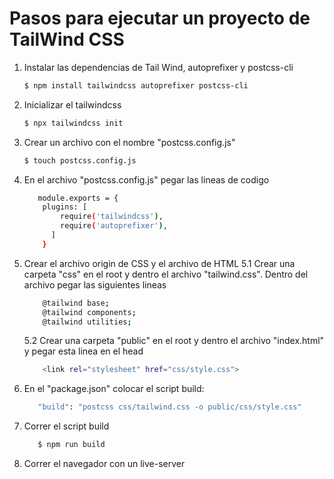 # Pasos para ejecutar un proyecto de TailWind CSS
1. Instalar las dependencias de Tail Wind, autoprefixer y postcss-cli
    ```sh
    $ npm install tailwindcss autoprefixer postcss-cli
    ```
2. Inicializar el tailwindcss
    ```sh
    $ npx tailwindcss init
    ```
    
3. Crear un archivo con el nombre "postcss.config.js" 
    ```sh
    $ touch postcss.config.js
    ```
    
4. En el archivo "postcss.config.js" pegar las lineas de codigo
    ```sh
       module.exports = {
        plugins: [
            require('tailwindcss'),
            require('autoprefixer'),
          ]
        }
    ```
    
5. Crear el archivo origin de CSS y el archivo de HTML
5.1 Crear una carpeta "css" en el root y dentro el archivo "tailwind.css". Dentro del archivo pegar las siguientes lineas
    ```sh
        @tailwind base;
        @tailwind components;
        @tailwind utilities;
    ```

    5.2 Crear una carpeta "public" en el root y dentro el archivo "index.html" y pegar esta linea en el head
    ```sh
        <link rel="stylesheet" href="css/style.css">
    ```
6. En el "package.json" colocar el script build:
     ```sh
        "build": "postcss css/tailwind.css -o public/css/style.css"
    ```

7. Correr el script build
     ```sh
        $ npm run build
    ```

8. Correr el navegador con un live-server
